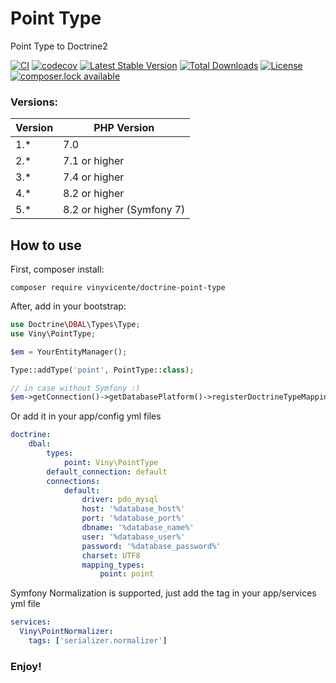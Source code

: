 # Point Type
Point Type to Doctrine2

[![CI](https://github.com/vinyvicente/doctrine-point-type/actions/workflows/ci.yml/badge.svg)](https://github.com/vinyvicente/doctrine-point-type/actions/workflows/ci.yml)
[![codecov](https://codecov.io/gh/vinyvicente/doctrine-point-type/graph/badge.svg?token=9avpqKeDcF)](https://codecov.io/gh/vinyvicente/doctrine-point-type)
[![Latest Stable Version](https://poser.pugx.org/vinyvicente/doctrine-point-type/v/stable)](https://packagist.org/packages/vinyvicente/doctrine-point-type)
[![Total Downloads](https://poser.pugx.org/vinyvicente/doctrine-point-type/downloads)](https://packagist.org/packages/vinyvicente/doctrine-point-type)
[![License](https://poser.pugx.org/vinyvicente/doctrine-point-type/license)](https://packagist.org/packages/vinyvicente/doctrine-point-type)
[![composer.lock available](https://poser.pugx.org/vinyvicente/doctrine-point-type/composerlock)](https://packagist.org/packages/vinyvicente/doctrine-point-type)

### Versions:

| Version | PHP Version               |
|---------|---------------------------|
| 1.*     | 7.0                       |
| 2.*     | 7.1 or higher             |
| 3.*     | 7.4 or higher             |
| 4.*     | 8.2 or higher             |
| 5.*     | 8.2 or higher (Symfony 7) |


## How to use

First, composer install:

```
composer require vinyvicente/doctrine-point-type
```

After, add in your bootstrap:


```php
use Doctrine\DBAL\Types\Type;
use Viny\PointType;

$em = YourEntityManager();

Type::addType('point', PointType::class);

// in case without Symfony :)
$em->getConnection()->getDatabasePlatform()->registerDoctrineTypeMapping('point', 'point');

```

Or add it in your app/config yml files
```yaml
doctrine:
    dbal:
        types:
            point: Viny\PointType
        default_connection: default
        connections:
            default:
                driver: pdo_mysql
                host: '%database_host%'
                port: '%database_port%'
                dbname: '%database_name%'
                user: '%database_user%'
                password: '%database_password%'
                charset: UTF8
                mapping_types:
                    point: point
```

Symfony Normalization is supported, just add the tag in your app/services yml file
```yaml
services:
  Viny\PointNormalizer:
    tags: ['serializer.normalizer']
```

### Enjoy!
